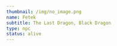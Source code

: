 ```yaml
---
thumbnail: /img/no_image.png
name: Fetek
subtitle: The Last Dragon, Black Dragon
type: npc
status: alive
---
```

